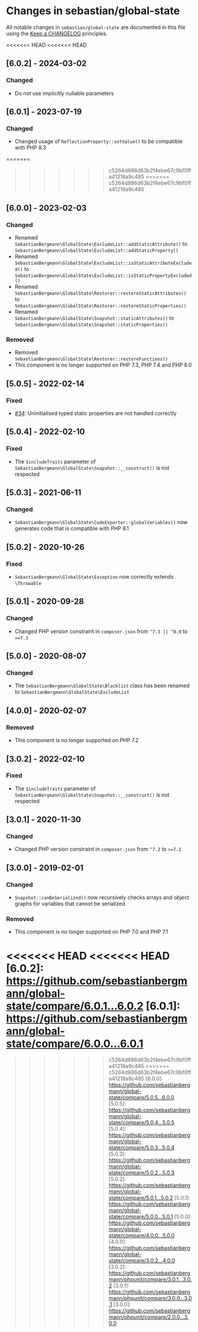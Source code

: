 # Changes in sebastian/global-state

All notable changes in `sebastian/global-state` are documented in this file using the [Keep a CHANGELOG](https://keepachangelog.com/) principles.

<<<<<<< HEAD
<<<<<<< HEAD
## [6.0.2] - 2024-03-02

### Changed

* Do not use implicitly nullable parameters

## [6.0.1] - 2023-07-19

### Changed

* Changed usage of `ReflectionProperty::setValue()` to be compatible with PHP 8.3

=======
>>>>>>> c5264d886d63b2f4ebe67c9bf0ffa41218a9c485
=======
>>>>>>> c5264d886d63b2f4ebe67c9bf0ffa41218a9c485
## [6.0.0] - 2023-02-03

### Changed

* Renamed `SebastianBergmann\GlobalState\ExcludeList::addStaticAttribute()` to `SebastianBergmann\GlobalState\ExcludeList::addStaticProperty()`
* Renamed `SebastianBergmann\GlobalState\ExcludeList::isStaticAttributeExcluded()` to `SebastianBergmann\GlobalState\ExcludeList::isStaticPropertyExcluded()`
* Renamed `SebastianBergmann\GlobalState\Restorer::restoreStaticAttributes()` to `SebastianBergmann\GlobalState\Restorer::restoreStaticProperties()`
* Renamed `SebastianBergmann\GlobalState\Snapshot::staticAttributes()` to `SebastianBergmann\GlobalState\Snapshot::staticProperties()`

### Removed

* Removed `SebastianBergmann\GlobalState\Restorer::restoreFunctions()`
* This component is no longer supported on PHP 7.3, PHP 7.4 and PHP 8.0

## [5.0.5] - 2022-02-14

### Fixed

* [#34](https://github.com/sebastianbergmann/global-state/pull/34): Uninitialised typed static properties are not handled correctly

## [5.0.4] - 2022-02-10

### Fixed

* The `$includeTraits` parameter of `SebastianBergmann\GlobalState\Snapshot::__construct()` is not respected

## [5.0.3] - 2021-06-11

### Changed

* `SebastianBergmann\GlobalState\CodeExporter::globalVariables()` now generates code that is compatible with PHP 8.1

## [5.0.2] - 2020-10-26

### Fixed

* `SebastianBergmann\GlobalState\Exception` now correctly extends `\Throwable`

## [5.0.1] - 2020-09-28

### Changed

* Changed PHP version constraint in `composer.json` from `^7.3 || ^8.0` to `>=7.3`

## [5.0.0] - 2020-08-07

### Changed

* The `SebastianBergmann\GlobalState\Blacklist` class has been renamed to `SebastianBergmann\GlobalState\ExcludeList`

## [4.0.0] - 2020-02-07

### Removed

* This component is no longer supported on PHP 7.2

## [3.0.2] - 2022-02-10

### Fixed

* The `$includeTraits` parameter of `SebastianBergmann\GlobalState\Snapshot::__construct()` is not respected

## [3.0.1] - 2020-11-30

### Changed

* Changed PHP version constraint in `composer.json` from `^7.2` to `>=7.2`

## [3.0.0] - 2019-02-01

### Changed

* `Snapshot::canBeSerialized()` now recursively checks arrays and object graphs for variables that cannot be serialized

### Removed

* This component is no longer supported on PHP 7.0 and PHP 7.1

<<<<<<< HEAD
<<<<<<< HEAD
[6.0.2]: https://github.com/sebastianbergmann/global-state/compare/6.0.1...6.0.2
[6.0.1]: https://github.com/sebastianbergmann/global-state/compare/6.0.0...6.0.1
=======
>>>>>>> c5264d886d63b2f4ebe67c9bf0ffa41218a9c485
=======
>>>>>>> c5264d886d63b2f4ebe67c9bf0ffa41218a9c485
[6.0.0]: https://github.com/sebastianbergmann/global-state/compare/5.0.5...6.0.0
[5.0.5]: https://github.com/sebastianbergmann/global-state/compare/5.0.4...5.0.5
[5.0.4]: https://github.com/sebastianbergmann/global-state/compare/5.0.3...5.0.4
[5.0.3]: https://github.com/sebastianbergmann/global-state/compare/5.0.2...5.0.3
[5.0.2]: https://github.com/sebastianbergmann/global-state/compare/5.0.1...5.0.2
[5.0.1]: https://github.com/sebastianbergmann/global-state/compare/5.0.0...5.0.1
[5.0.0]: https://github.com/sebastianbergmann/global-state/compare/4.0.0...5.0.0
[4.0.0]: https://github.com/sebastianbergmann/global-state/compare/3.0.2...4.0.0
[3.0.2]: https://github.com/sebastianbergmann/phpunit/compare/3.0.1...3.0.2
[3.0.1]: https://github.com/sebastianbergmann/phpunit/compare/3.0.0...3.0.1
[3.0.0]: https://github.com/sebastianbergmann/phpunit/compare/2.0.0...3.0.0

